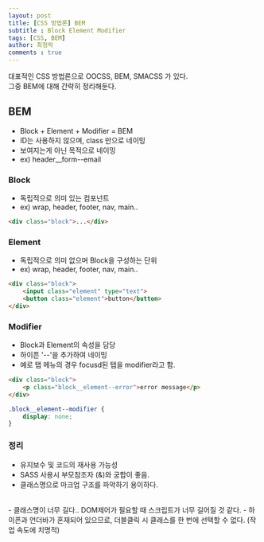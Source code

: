 ```yaml
---
layout: post
title: [CSS 방법론] BEM
subtitle : Block Element Modifier
tags: [CSS, BEM]
author: 최정락
comments : true
---
```


대표적인 CSS 방법론으로 OOCSS, BEM, SMACSS 가 있다.  
그중 BEM에 대해 간략히 정리해둔다.
<br>

## BEM
- Block + Element + Modifier = BEM  
- ID는 사용하지 않으며, class 만으로 네이밍  
- 보여지는게 아닌 목적으로 네이밍  
- ex) header__form--email

### Block
- 독립적으로 의미 있는 컴포넌트  
- ex) wrap, header, footer, nav, main..
```html
<div class="block">...</div>
```

### Element
- 독립적으로 의미 없으며 Block을 구성하는 단위  
- ex) wrap, header, footer, nav, main..
```html
<div class="block">
    <input class="element" type="text">
    <button class="element">button</button>
</div>
```

### Modifier
- Block과 Element의 속성을 담당  
- 하이픈 '--'을 추가하여 네이밍  
- 예로 탭 메뉴의 경우 focusd된 탭을 modifier라고 함.
```html
<div class="block">
    <p class="block__element--error">error message</p>
</div>
```
```css
.block__element--modifier {
	display: none;
}
```

### 정리
- 유지보수 및 코드의 재사용 가능성
- SASS 사용시 부모참조자 (&)와 궁합이 좋음.  
- 클래스명으로 마크업 구조를 파악하기 용이하다.  
<br>
- 클래스명이 너무 길다.. DOM제어가 필요할 때 스크립트가 너무 길어질 것 같다.
- 하이픈과 언더바가 혼재되어 있으므로, 더블클릭 시 클래스를 한 번에 선택할 수 없다. (작업 속도에 치명적)